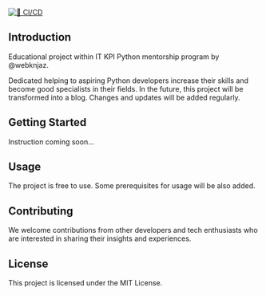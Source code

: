 [![🧪 CI/CD](https://github.com/kpi-web-guild/OlenaEfymenko/actions/workflows/ci.yml/badge.svg)](https://github.com/kpi-web-guild/django-girls-blog-OlenaEfymenko/actions/workflows/ci.yml?query=branch%3Amain)

## **Introduction**

Educational project within IT KPI Python mentorship program by @webknjaz.

Dedicated helping to aspiring Python developers increase their skills and become good specialists in their fields. In the future, this project will be transformed into a blog. Changes and updates will be added regularly.

## **Getting Started**

Instruction coming soon…

## **Usage**

The project is free to use. Some prerequisites for usage will be also added.

## **Contributing**

We welcome contributions from other developers and tech enthusiasts who are interested in sharing their insights and experiences.

## **License**

This project is licensed under the MIT License.
